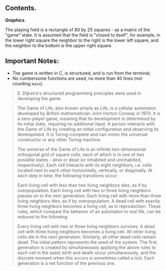 ## Contents.
***Graphics***.

The playing field is a rectangle of 80 by 25 squares - as a matrix of the "game" state. 
It is assumed that the field is "closed to itself", for example, in the lower right square the neighbor to the right is the lower left square, and the neighbor to the bottom is the upper right square.

## Important Notes:
* The game is written in C, is structured, and is run from the terminal; 
* No cumbersome functions are used, no more than 40 lines (not counting `main`).
> E. Dijkstra's structured programming principles were used in developing the game.

>The Game of Life, also known simply as Life, is a cellular automaton developed by British mathematician John Horton Conway in 1970. It is a zero-player game, meaning that its development is determined by its initial state, requiring no additional input. A person interacts with the Game of Life by creating an initial configuration and observing its development. It is Turing-complete and can mimic the universal constructor or any other Turing machine.
>
>The universe of the Game of Life is an infinite two-dimensional orthogonal grid of square cells, each of which is in one of two possible states - alive or dead (or inhabited and uninhabited, respectively). Each cell interacts with its eight neighbors, i.e. cells located next to each other horizontally, vertically, or diagonally. At each step in time, the following transitions occur:
>
>Each living cell with less than two living neighbors dies, as if by overpopulation.
>Each living cell with two or three living neighbors passes on to the next generation.
>Each living cell with more than three living neighbors dies, as if by overpopulation.
>A dead cell with exactly three living neighbors becomes a living cell, as in reproduction.
>These rules, which compare the behavior of an automaton to real life, can be reduced to the following:
>
>Every living cell with two or three living neighbors survives.
>A dead cell with three living neighbors becomes a living cell.
>All other living cells die in the next generation. Similarly, all other dead cells remain dead.
>The initial pattern represents the seed of the system. The first generation is created by simultaneously applying the above rules to each cell in the seed; birth and death occur simultaneously, and the discrete moment when this occurs is sometimes called a tick. Each generation is a net function of the previous one.

